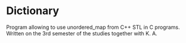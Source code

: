 # Dictionary
Program allowing to use unordered_map from C++ STL in C programs. Written on the 3rd semester of the studies together with K. A.
